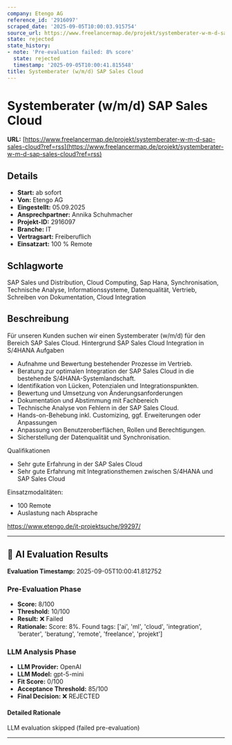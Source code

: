 ```yaml
---
company: Etengo AG
reference_id: '2916097'
scraped_date: '2025-09-05T10:00:03.915754'
source_url: https://www.freelancermap.de/projekt/systemberater-w-m-d-sap-sales-cloud?ref=rss
state: rejected
state_history:
- note: 'Pre-evaluation failed: 8% score'
  state: rejected
  timestamp: '2025-09-05T10:00:41.815548'
title: Systemberater (w/m/d) SAP Sales Cloud
---
```



# Systemberater (w/m/d) SAP Sales Cloud
**URL:** [https://www.freelancermap.de/projekt/systemberater-w-m-d-sap-sales-cloud?ref=rss](https://www.freelancermap.de/projekt/systemberater-w-m-d-sap-sales-cloud?ref=rss)
## Details
- **Start:** ab sofort
- **Von:** Etengo AG
- **Eingestellt:** 05.09.2025
- **Ansprechpartner:** Annika Schuhmacher
- **Projekt-ID:** 2916097
- **Branche:** IT
- **Vertragsart:** Freiberuflich
- **Einsatzart:** 100
                                                % Remote

## Schlagworte
SAP Sales und Distribution, Cloud Computing, Sap Hana, Synchronisation, Technische Analyse, Informationssysteme, Datenqualität, Vertrieb, Schreiben von Dokumentation, Cloud Integration

## Beschreibung
Für unseren Kunden suchen wir einen Systemberater (w/m/d) für den Bereich SAP Sales Cloud.
Hintergrund
SAP Sales Cloud Integration in S/4HANA
Aufgaben

- Aufnahme und Bewertung bestehender Prozesse im Vertrieb.
- Beratung zur optimalen Integration der SAP Sales Cloud in die bestehende S/4HANA-Systemlandschaft.
- Identifikation von Lücken, Potenzialen und Integrationspunkten.
- Bewertung und Umsetzung von Änderungsanforderungen
- Dokumentation und Abstimmung mit Fachbereich
- Technische Analyse von Fehlern in der SAP Sales Cloud.
- Hands-on-Behebung inkl. Customizing, ggf. Erweiterungen oder Anpassungen
- Anpassung von Benutzeroberflächen, Rollen und Berechtigungen.
- Sicherstellung der Datenqualität und Synchronisation.

Qualifikationen

- Sehr gute Erfahrung in der SAP Sales Cloud
- Sehr gute Erfahrung mit Integrationsthemen zwischen S/4HANA und SAP Sales Cloud

Einsatzmodalitäten:

- 100 Remote
- Auslastung nach Absprache

https://www.etengo.de/it-projektsuche/99297/

---

## 🤖 AI Evaluation Results

**Evaluation Timestamp:** 2025-09-05T10:00:41.812752

### Pre-Evaluation Phase
- **Score:** 8/100
- **Threshold:** 10/100
- **Result:** ❌ Failed
- **Rationale:** Score: 8%. Found tags: ['ai', 'ml', 'cloud', 'integration', 'berater', 'beratung', 'remote', 'freelance', 'projekt']

### LLM Analysis Phase
- **LLM Provider:** OpenAI
- **LLM Model:** gpt-5-mini
- **Fit Score:** 0/100
- **Acceptance Threshold:** 85/100
- **Final Decision:** ❌ REJECTED

#### Detailed Rationale
LLM evaluation skipped (failed pre-evaluation)

---
